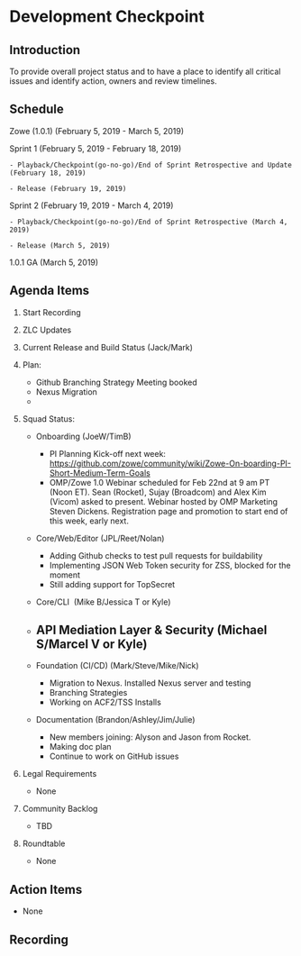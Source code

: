 # Development Checkpoint

Introduction
------------
To provide overall project status and to have a place to identify all critical issues and identify action, owners and review timelines.

Schedule
--------
Zowe (1.0.1) (February 5, 2019 -	March 5, 2019)

  Sprint 1 (February 5, 2019	- February 18, 2019)

    - Playback/Checkpoint(go-no-go)/End of Sprint Retrospective and Update (February 18, 2019)

    - Release (February 19, 2019)

  Sprint 2 (February 19, 2019 - March 4, 2019)

    - Playback/Checkpoint(go-no-go)/End of Sprint Retrospective (March 4, 2019)

    - Release (March 5, 2019)

1.0.1 GA (March 5, 2019)

Agenda Items
------------
1. Start Recording
2. ZLC Updates
3. Current Release and Build Status (Jack/Mark)
4. Plan:
    - Github Branching Strategy Meeting booked
    - Nexus Migration
    -
5. Squad Status:
    - Onboarding (JoeW/TimB)
      - PI Planning Kick-off next week: https://github.com/zowe/community/wiki/Zowe-On-boarding-PI-Short-Medium-Term-Goals
      - OMP/Zowe 1.0 Webinar scheduled for Feb 22nd at 9 am PT (Noon ET). Sean (Rocket), Sujay (Broadcom) and Alex Kim (Vicom) asked to present. Webinar hosted by OMP Marketing Steven Dickens. Registration page and promotion to start end of this week, early next.
      
    
    - Core/Web/Editor (JPL/Reet/Nolan)
      - Adding Github checks to test pull requests for buildability
      - Implementing JSON Web Token security for ZSS, blocked for the moment
      - Still adding support for TopSecret
    - Core/CLI  (Mike B/Jessica T or Kyle)
    - API Mediation Layer & Security (Michael S/Marcel V or Kyle)
      -
    - Foundation (CI/CD) (Mark/Steve/Mike/Nick)
      - Migration to Nexus. Installed Nexus server and testing
      - Branching Strategies
      - Working on ACF2/TSS Installs

    - Documentation (Brandon/Ashley/Jim/Julie)
      - New members joining: Alyson and Jason from Rocket. 
      - Making doc plan
      - Continue to work on GitHub issues

6. Legal Requirements
    - None

7. Community Backlog
    - TBD
8. Roundtable
    - None

Action Items
------------
- None


Recording
-------------------------
